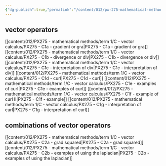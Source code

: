 ```yaml
---
{"dg-publish":true,"permalink":"/content/012/px-275-mathematical-methods/term-1/c-vector-calculus/c-vector-calculus/","noteIcon":"1","created":"2024-11-25T10:50:32.000+00:00","updated":"2025-02-08T14:22:37.737+00:00"}
---
```


## vector operators
[[content/012/PX275 - mathematical methods/term 1/C - vector calculus/PX275 - C1a - gradient or gra\|PX275 - C1a - gradient or gra]]
[[content/012/PX275 - mathematical methods/term 1/C - vector calculus/PX275 - C1b - divergence or div\|PX275 - C1b - divergence or div]]
[[content/012/PX275 - mathematical methods/term 1/C - vector calculus/PX275 - C1c - interpretation of div\|PX275 - C1c - interpretation of div]]
[[content/012/PX275 - mathematical methods/term 1/C - vector calculus/PX275 - C1d - curl\|PX275 - C1d - curl]]
[[content/012/PX275 - mathematical methods/term 1/C - vector calculus/PX275 - C1e - examples of curl\|PX275 - C1e - examples of curl]]
[[content/012/PX275 - mathematical methods/term 1/C - vector calculus/PX275 - C1f - example of curl II\|PX275 - C1f - example]]
[[content/012/PX275 - mathematical methods/term 1/C - vector calculus/PX275 - C1g - interpretation of curl\|PX275 - C1g - interpretation of curl]]
## combinations of vector operators
[[content/012/PX275 - mathematical methods/term 1/C - vector calculus/PX275 - C2a - grad squared\|PX275 - C2a - grad squared]]
[[content/012/PX275 - mathematical methods/term 1/C - vector calculus/PX275 - C2b - examples of using the laplacian\|PX275 - C2b - examples of using the laplacian]]

